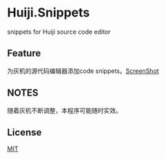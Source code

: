 # Huiji.Snippets
snippets for Huiji source code editor

## Feature
为灰机的源代码编辑器添加code snippets。[ScreenShot](/screenshots/screenshot1.png)

## NOTES
随着灰机不断调整，本程序可能随时实效。

## License
[MIT](LICENSE)